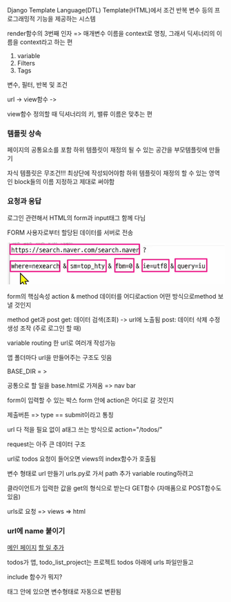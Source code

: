 Django Template Language(DTL)
Template(HTML)에서 조건 반복 변수 등의 프로그래밍적 기능을 제공하는 시스템 

render함수의 3번째 인자 => 매개변수 이름을 context로 명칭, 그래서 딕셔너리의 이름을 context라고 하는 편

1. variable
2. Filters
3. Tags

변수, 필터, 반복 및 조건

url -> view함수 ->

view함수 정의할 때 딕셔너리의 키, 밸류 이름은 맞추는 편

### 템플릿 상속
페이지의 공통요소를 포함
하위 템플릿이 재정의 될 수 있는 공간을 부모템플릿에 만들기

자식 템플릿은 무조건!!! 최상단에 작성되어야함
하위 템플릿이 재정의 할 수 있는 영역인 block들의 이름 지정하고 제대로 써야함


 ### 요청과 응답
 로그인 관련해서 HTML의 form과 input태그 함께 다님

FORM 사용자로부터 할당된 데이터를 서버로 전송

![alt text](image.png)

form의 핵심속성
action & method
데이터를 어디로action 어떤 방식으로method 보낼 것인지

method get과 post
get: 데이터 검색(조회) -> url에 노출됨
post: 데이터 삭제 수정 생성 조작 (주로 로그인 할 때)

variable routing 한 url로 여러개 작성가능 

앱 폴더마다 url을 만들어주는 구조도 잇음


BASE_DIR = > 

공통으로 할 일을 base.html로 가져옴 => nav bar


form이 입력할 수 있는 박스
form 안에 action은 어디로 갈 것인지 


제출버튼 => type == submit이라고 통칭

url 다 적을 필요 없이 a태그 쓰는 방식으로 action="/todos/"

request는 아주 큰 데이터 구조

url로 todos 요청이 들어오면 views의 index함수가 호출됨


변수 형태로 url 만들기
urls.py로 가서 path 추가 variable routing하려고

클라이언트가 입력한 값을 get의 형식으로 받는다 GET함수 (자매품으로 POST함수도 있음)


urls로 요청 => views => html

### url에 name 붙이기

  <div>
    <a href="{% url "index" %}">메인 페이지</a>
    <a href="{% url "creat_todo" %}">할 일 추가</a>
  </div>

  todos가 앱, todo_list_project는 프로젝트
  todos 아래에 urls 파일만들고

  include 함수가 뭐지?

  태그 안에 있으면 변수형태로 자동으로 변환됨